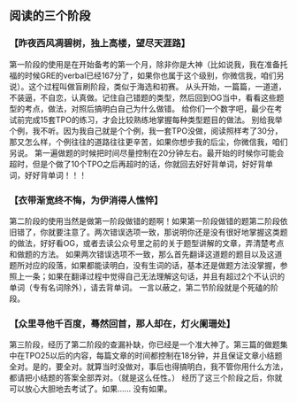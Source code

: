 ## 阅读的三个阶段
### 【昨夜西风凋碧树，独上高楼，望尽天涯路】
第一阶段的使用是在开始备考的第一个月，除非你是大神（比如说我，我在准备托福的时候GRE的verbal已经167分了，如果你也属于这个级别，你微信我，咱们另说）。这个过程叫做盲刷阶段，类似于海选和初赛。
从头开始，一篇篇，一道道，不装逼，不自恋，认真做。记住自己错题的类型，然后回到OG当中，看看这些题型的考点，做法，对照后搞明白自己为什么做错。
给你们一个数字吧，最少在考试前完成15套TPO的练习，才会比较熟练地掌握每种类型题目的做法。
别给我举个例，我不听。因为我自己就是个个例，我一套TPO没做，阅读照样考了30分，那又怎么样，个例往往的道路往往更辛苦，如果你想步我的后尘，你微信我，咱们另说。
第一遍做题的时候把时间尽量控制在20分钟左右。最开始的时候你可能会超时，但是个做了10个TPO之后再超时的话，你就回去好好背单词，好好背单词，好好背单词！！！

### 【衣带渐宽终不悔，为伊消得人憔悴】
第二阶段的使用当然是做第一阶段做错的题啊！如果第一阶段做错的题第二阶段依旧错了，你就要注意了。两次错误选项一致，那说明你还是没有很好地掌握这类题的做法，好好看OG，或者去读公众号里之前的关于题型讲解的文章，弄清楚考点和做题的方法。
如果两次错误选项不一致，那么首先翻译这道题的题目以及这道题所对应的段落，如果都能读明白，没有生词的话，基本还是做题方法没掌握，参照上一条；如果在翻译过程中觉得自己无法理解这句话，并且有超过2个不认识的单词（专有名词除外），请去背单词。
一言以蔽之，第二节阶段就是个死磕的阶段。

### 【众里寻他千百度，蓦然回首，那人却在，灯火阑珊处】
第三阶段，经历了第二阶段的查漏补缺，你已经是一个准大神了。第三篇的做题集中在TPO25以后的内容，每篇文章的时间都控制在18分钟，并且保证文章小结题全对。是的，要全对。就算当时没做对，事后也得搞明白，我不管你用什么方法，都请把小结题的答案全部弄对。（就是这么任性。）
经历了这三个阶段之后，你就可以放心大胆地去考试了。如果……
没有如果。
